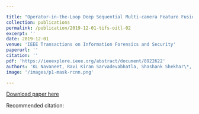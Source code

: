 ```yaml
---

title: "Operator-in-the-Loop Deep Sequential Multi-camera Feature Fusion for Person Re-identification"
collection: publications
permalink: /publication/2019-12-01-tifs-oitl-02
excerpt: ''
date: 2019-12-01
venue: 'IEEE Transactions on Information Forensics and Security'
paperurl: ''
citation: ''
pdf: 'https://ieeexplore.ieee.org/abstract/document/8922622'
authors: 'KL Navaneet, Ravi Kiran Sarvadevabhatla, Shashank Shekhar\*, R Venkatesh Babu, Anirban Chakraborty'
image: '/images/p1-mask-rcnn.png' 

---
```


[Download paper here](https://ieeexplore.ieee.org/abstract/document/8922622)

Recommended citation: 